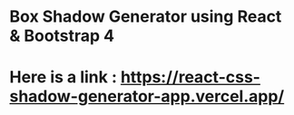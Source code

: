 # Box Shadow Generator using React & Bootstrap 4
# Here is a link : https://react-css-shadow-generator-app.vercel.app/ 
